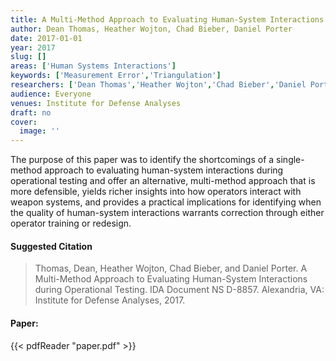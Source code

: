 ```yaml
---
title: A Multi-Method Approach to Evaluating Human-System Interactions During Operational Testing
author: Dean Thomas, Heather Wojton, Chad Bieber, Daniel Porter
date: 2017-01-01
year: 2017
slug: []
areas: ['Human Systems Interactions']
keywords: ['Measurement Error','Triangulation']
researchers: ['Dean Thomas','Heather Wojton','Chad Bieber','Daniel Porter']
audience: Everyone
venues: Institute for Defense Analyses
draft: no
cover:
  image: ''
---
```




The purpose of this paper was to identify the shortcomings of a single-method approach to evaluating human-system interactions during operational testing and offer an alternative, multi-method approach that is more defensible, yields richer insights into how operators interact with weapon systems, and provides a practical implications for identifying when the quality of human-system interactions warrants correction through either operator training or redesign.

#### Suggested Citation
> Thomas, Dean, Heather Wojton, Chad Bieber, and Daniel Porter. A Multi-Method Approach to Evaluating Human-System Interactions during Operational Testing. IDA Document NS D-8857. Alexandria, VA: Institute for Defense Analyses, 2017.



#### Paper: 
{{< pdfReader "paper.pdf" >}}


